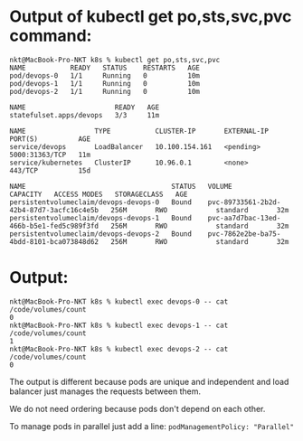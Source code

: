 # Output of kubectl get po,sts,svc,pvc command:

```
nkt@MacBook-Pro-NKT k8s % kubectl get po,sts,svc,pvc
NAME           READY   STATUS    RESTARTS   AGE
pod/devops-0   1/1     Running   0          10m
pod/devops-1   1/1     Running   0          10m
pod/devops-2   1/1     Running   0          10m

NAME                      READY   AGE
statefulset.apps/devops   3/3     11m

NAME                 TYPE           CLUSTER-IP       EXTERNAL-IP   PORT(S)          AGE
service/devops       LoadBalancer   10.100.154.161   <pending>     5000:31363/TCP   11m
service/kubernetes   ClusterIP      10.96.0.1        <none>        443/TCP          15d

NAME                                    STATUS   VOLUME                                     CAPACITY   ACCESS MODES   STORAGECLASS   AGE
persistentvolumeclaim/devops-devops-0   Bound    pvc-89733561-2b2d-42b4-87d7-3acfc16c4e5b   256M       RWO            standard       32m
persistentvolumeclaim/devops-devops-1   Bound    pvc-aa7d7bac-13ed-466b-b5e1-fed5c989f3fd   256M       RWO            standard       32m
persistentvolumeclaim/devops-devops-2   Bound    pvc-7862e2be-ba75-4bdd-8101-bca073848d62   256M       RWO            standard       32m
```

# Output:
```
nkt@MacBook-Pro-NKT k8s % kubectl exec devops-0 -- cat /code/volumes/count
0  
nkt@MacBook-Pro-NKT k8s % kubectl exec devops-1 -- cat /code/volumes/count
1 
nkt@MacBook-Pro-NKT k8s % kubectl exec devops-2 -- cat /code/volumes/count
0  
```

The output is different because pods are unique and independent and load balancer just manages the requests between them.

We do not need ordering because pods don't depend on each other.

To manage pods in parallel just add a line: 
```podManagementPolicy: "Parallel"```